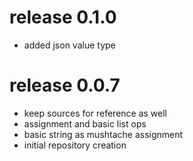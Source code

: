 # release 0.1.0
 * added json value type 
# release 0.0.7
 * keep sources for reference as well
 * assignment and basic list ops
 * basic string as mushtache assignment
 * initial repository creation
